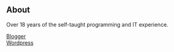 ## About

Over 18 years of the self-taught programming and IT experience. 

[Blogger](https://jiowcl.blogspot.com/)  
[Wordpress](https://jiowcl.wordpress.com/)  
